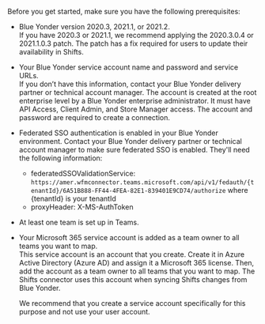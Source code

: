 Before you get started, make sure you have the following prerequisites:

- Blue Yonder version 2020.3, 2021.1, or 2021.2. </br>If you have 2020.3 or 2021.1, we recommend applying the 2020.3.0.4 or 2021.1.0.3 patch. The patch has a fix required for users to update their availability in Shifts.
- Your Blue Yonder service account name and password and service URLs. </br>If you don’t have this information, contact your Blue Yonder delivery partner or technical account manager. The account is created at the root enterprise level by a Blue Yonder enterprise administrator. It must have API Access, Client Admin, and Store Manager access. The account and password are required to create a connection.
- Federated SSO authentication is enabled in your Blue Yonder environment. Contact your Blue Yonder delivery partner or technical account manager to make sure federated SSO is enabled. They'll need the following information:

    - federatedSSOValidationService: `https://amer.wfmconnector.teams.microsoft.com/api/v1/fedauth/{tenantId}/6A51B888-FF44-4FEA-82E1-839401E9CD74/authorize` where {tenantId} is your tenantId
     - proxyHeader: X-MS-AuthToken

- At least one team is set up in Teams.
- Your Microsoft 365 service account is added as a team owner to all teams you want to map.</br> This service account is an account that you create. Create it in Azure Active Directory (Azure AD) and assign it a Microsoft 365 license. Then, add the account as a team owner to all teams that you want to map. The Shifts connector uses this account when syncing Shifts changes from Blue Yonder.

    We recommend that you create a service account specifically for this purpose and not use your user account.
